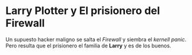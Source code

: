 # Larry Plotter y El prisionero del Firewall

Un supuesto hacker maligno se salta el *Firewall* y siembra el *kernell panic*.
Pero resulta que el prisionero el familia de **Larry** y es de los buenos.
